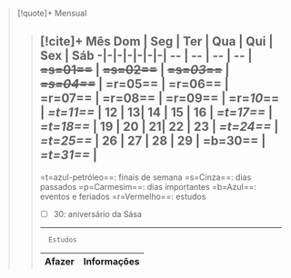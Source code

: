 > [!quote]+ Mensual
> > [!cite]+ Mês
> >  Dom | Seg | Ter | Qua | Qui | Sex | Sáb
> > -|-|-|-|-|-|-|
> > -- | -- | -- | -- | **~~=s=01==~~** | **~~=s=02==~~** | **~~=s=_03_==~~** |
> > **_~~=s=04==~~_** | =r=05== | =r=06== | =r=07== | =r=08== | =r=09== | =r=_10_== |
> > _=t=11==_ | 12 | 13| 14 | 15 | 16 | _=t=17==_ |
> > _=t=18==_ | 19 | 20 | 21| 22 | 23 | _=t=24==_ |
> > _=t=25==_ | 26 | 27 | 28 | 29 | =b=30== | _=t=31==_ |
> > ---
> > =t=azul-petróleo==: finais de semana
> >  =s=Cinza==: dias passados
> > =p=Carmesim==: dias importantes
> > =b=Azul==: eventos e feriados
> > =r=Vermelho==: estudos
> > - [ ]  30: aniversário da Sása
> >  ---
> >       Estudos
> >  Afazer | Informações
> >  -|-
> > 